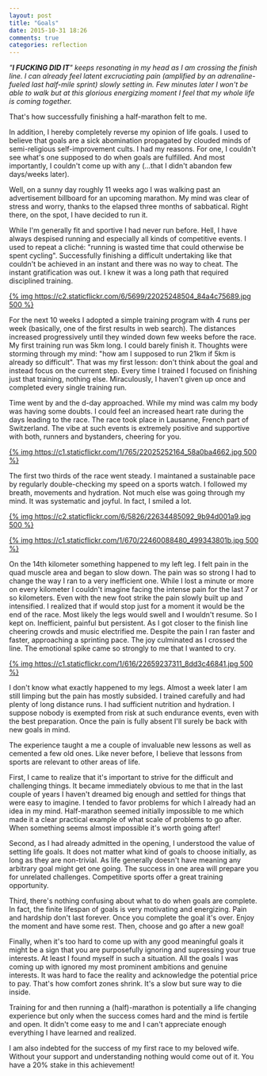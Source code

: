 ```yaml
---
layout: post
title: "Goals"
date: 2015-10-31 18:26
comments: true
categories: reflection
---
```


*"**I FUCKING DID IT**" keeps resonating in my head as I am crossing the finish line. I can already feel latent excruciating pain (amplified by an adrenaline-fueled last half-mile sprint) slowly setting in. Few minutes later I won't be able to walk but at this glorious energizing moment I feel that my whole life is coming together.*

That's how successfully finishing a half-marathon felt to me.

In addition, I hereby completely reverse my opinion of life goals. I used to believe that goals are a sick abomination propagated by clouded minds of semi-religious self-improvement cults. I had my reasons. For one, I couldn't see what's one supposed to do when goals are fulfilled. And most importantly, I couldn't come up with any (...that I didn't abandon few days/weeks later).

Well, on a sunny day roughly 11 weeks ago I was walking past an advertisement billboard for an upcoming marathon. My mind was clear of stress and worry, thanks to the elapsed three months of sabbatical. Right there, on the spot, I have decided to run it.

While I'm generally fit and sportive I had never run before. Hell, I have always despised running and especially all kinds of competitive events. I used to repeat a cliché: "running is wasted time that could otherwise be spent cycling". Successfully finishing a difficult undertaking like that couldn't be achieved in an instant and there was no way to cheat. The instant gratification was out. I knew it was a long path that required disciplined training.

[{% img https://c2.staticflickr.com/6/5699/22025248504_84a4c75689.jpg 500 %}](https://www.flickr.com/photos/tentaclephotos/22025248504)

For the next 10 weeks I adopted a simple training program with 4 runs per week (basically, one of the first results in web search). The distances increased progressively until they winded down few weeks before the race. My first training run was 5km long. I could barely finish it. Thoughts were storming through my mind: "how am I supposed to run 21km if 5km is already so difficult". That was my first lesson: don't think about the goal and instead focus on the current step. Every time I trained I focused on finishing just that training, nothing else. Miraculously, I haven't given up once and completed every single training run.

Time went by and the d-day approached. While my mind was calm my body was having some doubts. I could feel an increased heart rate during the days leading to the race. The race took place in Lausanne, French part of Switzerland. The vibe at such events is extremely positive and supportive with both, runners and bystanders, cheering for you.

[{% img https://c1.staticflickr.com/1/765/22025252164_58a0ba4662.jpg 500 %}](https://www.flickr.com/photos/tentaclephotos/22025252164)

The first two thirds of the race went steady. I maintaned a sustainable pace by regularly double-checking my speed on a sports watch. I followed my breath, movements and hydration. Not much else was going through my mind. It was systematic and joyful. In fact, I smiled a lot.

[{% img https://c2.staticflickr.com/6/5826/22634485092_9b94d001a9.jpg 500 %}](https://www.flickr.com/photos/tentaclephotos/22634485092)

[{% img https://c1.staticflickr.com/1/670/22460088480_499343801b.jpg 500 %}](https://www.flickr.com/photos/tentaclephotos/22460088480)

On the 14th kilometer something happened to my left leg. I felt pain in the quad muscle area and began to slow down. The pain was so strong I had to change the way I ran to a very inefficient one. While I lost a minute or more on every kilometer I couldn't imagine facing the intense pain for the last 7 or so kilometers. Even with the new foot strike the pain slowly built up and intensified. I realized that if would stop just for a moment it would be the end of the race. Most likely the legs would swell and I wouldn't resume. So I kept on. Inefficient, painful but persistent. As I got closer to the finish line cheering crowds and music electrified me. Despite the pain I ran faster and faster, approaching a sprinting pace. The joy culminated as I crossed the line. The emotional spike came so strongly to me that I wanted to cry.

[{% img https://c1.staticflickr.com/1/616/22659237311_8dd3c46841.jpg 500 %}](https://www.flickr.com/photos/tentaclephotos/22659237311)

I don't know what exactly happened to my legs. Almost a week later I am still limping but the pain has mostly subsided. I trained carefully and had plenty of long distance runs. I had sufficient nutrition and hydration. I suppose nobody is exempted from risk at such endurance events, even with the best preparation. Once the pain is fully absent I'll surely be back with new goals in mind.

The experience taught a me a couple of invaluable new lessons as well as cemented a few old ones. Like never before, I believe that lessons from sports are relevant to other areas of life.

First, I came to realize that it's important to strive for the difficult and challenging things. It became immediately obvious to me that in the last couple of years I haven't dreamed big enough and settled for things that were easy to imagine. I tended to favor problems for which I already had an idea in my mind. Half-marathon seemed initially impossible to me which made it a clear practical example of what scale of problems to go after. When something seems almost impossible it's worth going after!

Second, as I had already admitted in the opening, I understood the value of setting life goals. It does not matter what kind of goals to choose initially, as long as they are non-trivial. As life generally doesn't have meaning any arbitrary goal might get one going. The success in one area will prepare you for unrelated challenges. Competitive sports offer a great training opportunity.

Third, there's nothing confusing about what to do when goals are complete. In fact, the finite lifespan of goals is very motivating and energizing. Pain and hardship don't last forever. Once you complete the goal it's over. Enjoy the moment and have some rest. Then, choose and go after a new goal!

Finally, when it's too hard to come up with any good meaningful goals it might be a sign that you are purposefully ignoring and supressing your true interests. At least I found myself in such a situation. All the goals I was coming up with ignored my most prominent ambitions and genuine interests. It was hard to face the reality and acknowledge the potential price to pay. That's how comfort zones shrink. It's a slow but sure way to die inside.

Training for and then running a (half)-marathon is potentially a life changing experience but only when the success comes hard and the mind is fertile and open. It didn't come easy to me and I can't appreciate enough everything I have learned and realized.

I am also indebted for the success of my first race to my beloved wife. Without your support and understanding nothing would come out of it. You have a 20% stake in this achievement!